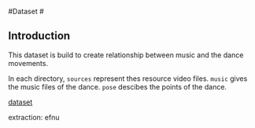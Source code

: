 #Dataset #

## Introduction

This dataset is build to create relationship between music and the dance movements. 

In each directory, `sources` represent thes resource video files. `music` gives the music files of the dance. `pose` descibes the points of the dance.

[dataset](https://pan.baidu.com/s/1x-fVbe8iSoy9eb2-QJlPAw/ "dataset")

extraction: efnu